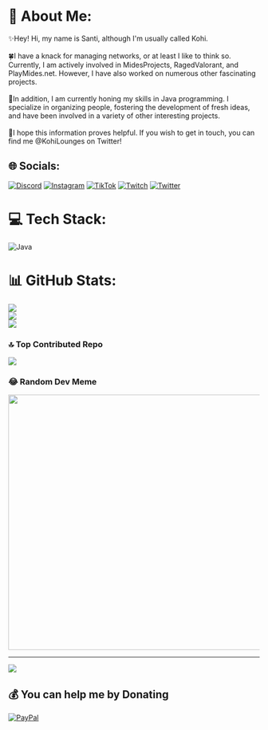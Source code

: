 # 💫 About Me:
✨Hey! Hi, my name is Santi, although I'm usually called Kohi.<br><br>🍀I have a knack for managing networks, or at least I like to think so. Currently, I am actively involved in MidesProjects, RagedValorant, and PlayMides.net. However, I have also worked on numerous other fascinating projects.<br><br>🌴In addition, I am currently honing my skills in Java programming. I specialize in organizing people, fostering the development of fresh ideas, and have been involved in a variety of other interesting projects.<br><br>🍁I hope this information proves helpful. If you wish to get in touch, you can find me @KohiLounges on Twitter!


## 🌐 Socials:
[![Discord](https://img.shields.io/badge/Discord-%237289DA.svg?logo=discord&logoColor=white)](https://discord.gg/discord.gg/playmides) [![Instagram](https://img.shields.io/badge/Instagram-%23E4405F.svg?logo=Instagram&logoColor=white)](https://instagram.com/KohiLounges) [![TikTok](https://img.shields.io/badge/TikTok-%23000000.svg?logo=TikTok&logoColor=white)](https://tiktok.com/@KohiLounges) [![Twitch](https://img.shields.io/badge/Twitch-%239146FF.svg?logo=Twitch&logoColor=white)](https://twitch.tv/KohiLounges) [![Twitter](https://img.shields.io/badge/Twitter-%231DA1F2.svg?logo=Twitter&logoColor=white)](https://twitter.com/KohiLounges) 

# 💻 Tech Stack:
![Java](https://img.shields.io/badge/java-%23ED8B00.svg?style=for-the-badge&logo=java&logoColor=white)
# 📊 GitHub Stats:
![](https://github-readme-stats.vercel.app/api?username=KohiLoungess&theme=radical&hide_border=false&include_all_commits=false&count_private=false)<br/>
![](https://github-readme-streak-stats.herokuapp.com/?user=KohiLoungess&theme=radical&hide_border=false)<br/>
![](https://github-readme-stats.vercel.app/api/top-langs/?username=KohiLoungess&theme=radical&hide_border=false&include_all_commits=false&count_private=false&layout=compact)

### 🔝 Top Contributed Repo
![](https://github-contributor-stats.vercel.app/api?username=KohiLoungess&limit=5&theme=dark&combine_all_yearly_contributions=true)

### 😂 Random Dev Meme
<img src="https://rm.up.railway.app/" width="512px"/>

---
[![](https://visitcount.itsvg.in/api?id=KohiLoungess&icon=0&color=0)](https://visitcount.itsvg.in)

  ## 💰 You can help me by Donating
  [![PayPal](https://img.shields.io/badge/PayPal-00457C?style=for-the-badge&logo=paypal&logoColor=white)](https://paypal.me/KohiLounges) 

  
<!-- Proudly created with GPRM ( https://gprm.itsvg.in ) -->
